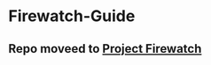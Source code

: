 # Firewatch-Guide
## Repo moveed to [Project Firewatch](https://github.com/SophiaAtkinson/Firewatch)
